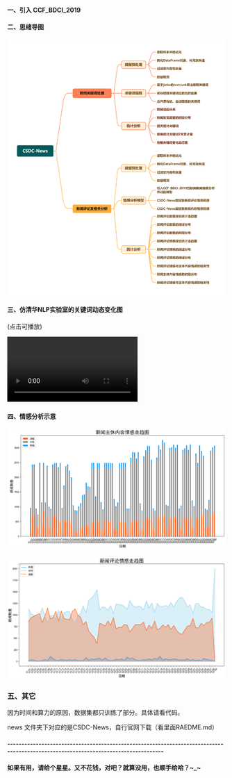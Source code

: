 #### 一、引入 CCF_BDCI_2019



#### 二、思绪导图

![CSDC-News](./web/image/CSDC-News.png)



#### 三、仿清华NLP实验室的关键词动态变化图

(点击可播放)

<video src="./web/mp4/绘制关键词变化动态图.mp4"></video>



#### 四、情感分析示意

![emmontion1](./web/image/emmontion1.png)

![emmontion2](./web/image/emmontion2.png)

### 五、其它

因为时间和算力的原因，数据集都只训练了部分。具体请看代码。

news 文件夹下对应的是CSDC-News，自行官网下载（看里面RAEDME.md）

#### -----------------------------------------------------------------------------------------------------------------------------------

#### 如果有用，请给个星星。又不花钱，对吧？就算没用，也顺手给哈？~_~
